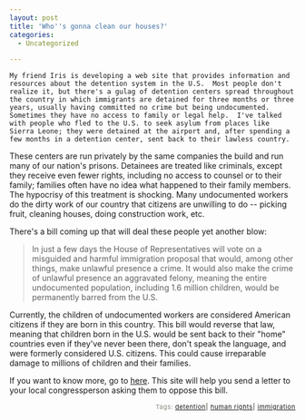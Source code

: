 ```yaml
---
layout: post
title: 'Who''s gonna clean our houses?'
categories:
  - Uncategorized

---
```



    My friend Iris is developing a web site that provides information and resources about the detention system in the U.S.  Most people don't realize it, but there's a gulag of detention centers spread throughout the country in which immigrants are detained for three months or three years, usually having committed no crime but being undocumented.  Sometimes they have no access to family or legal help.  I've talked with people who fled to the U.S. to seek asylum from places like Sierra Leone; they were detained at the airport and, after spending a few months in a detention center, sent back to their lawless country. 

These centers are run privately by the same companies the build and run many of our nation's prisons.  Detainees are treated like criminals, except they receive even fewer rights, including no access to counsel or to their family; families often have no idea what happened to their family members.  The hypocrisy of this treatment is shocking.  Many undocumented workers do the dirty work of our country that citizens are unwilling to do -- picking fruit, cleaning houses, doing construction work, etc.   

There's a bill coming up that will deal these people yet another blow:

<blockquote class="posterous_medium_quote"> In just a few days the House of Representatives will vote on a misguided and harmful immigration proposal that would, among other things, make unlawful presence a crime. It would also make the crime of unlawful presence an aggravated felony, meaning the entire undocumented population, including 1.6 million children, would be permanently barred from the U.S.</blockquote>

Currently, the children of undocumented workers are considered American citizens if they are born in this country.  This bill would reverse that law, meaning that children born in the U.S. would be sent back to their "home" countries even if they've never been there, don't speak the language, and were formerly considered U.S. citizens.  This could cause irreparable damage to millions of children and their families.  

If you want to know more, go to <a href="http://www.facts-online.org/campaign/defeatsensenbrenner/wn3dk6e2z7wwn6t?">here</a>.   This site will help you send a letter to your local congressperson asking them to oppose this bill. 


 
<p style="text-align:right;font-size:11px;letter-spacing:.05em;color:#808979;">Tags: <a href="http://www.technorati.com/tag/detention" rel="tag">detention</a><strong>|</strong> <a href="http://www.technorati.com/tag/human%20rights" rel="tag">human rights</a><strong>|</strong> <a href="http://www.technorati.com/tag/immigration" rel="tag">immigration</a></p>
  
